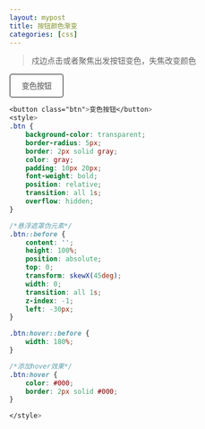 ```yaml
---
layout: mypost
title: 按钮颜色渐变
categories: [css]
---
```


> 戍边点击或者聚焦出发按钮变色，失焦改变颜色

<button class="btn">变色按钮</button>
<style>
.btn {
    background-color: transparent;
    border-radius: 5px;
    border: 2px solid gray;
    color: gray;
    padding: 10px 20px;
    font-weight: bold;
    position: relative;
    transition: all 1s;
    overflow: hidden;
}

/*悬浮遮罩伪元素*/
.btn::before {
    content: '';
    height: 100%;
    position: absolute;
    top: 0;
    transform: skewX(45deg);
    width: 0;
    transition: all 1s;
    z-index: -1;
    left: -30px;
}

.btn:hover::before {
    width: 180%;
}

/*添加hover效果*/
.btn:hover {
    color: #000;
    border: 2px solid #000;
}

</style>

```css
<button class="btn">变色按钮</button>
<style>
.btn {
    background-color: transparent;
    border-radius: 5px;
    border: 2px solid gray;
    color: gray;
    padding: 10px 20px;
    font-weight: bold;
    position: relative;
    transition: all 1s;
    overflow: hidden;
}

/*悬浮遮罩伪元素*/
.btn::before {
    content: '';
    height: 100%;
    position: absolute;
    top: 0;
    transform: skewX(45deg);
    width: 0;
    transition: all 1s;
    z-index: -1;
    left: -30px;
}

.btn:hover::before {
    width: 180%;
}

/*添加hover效果*/
.btn:hover {
    color: #000;
    border: 2px solid #000;
}

</style>
```

